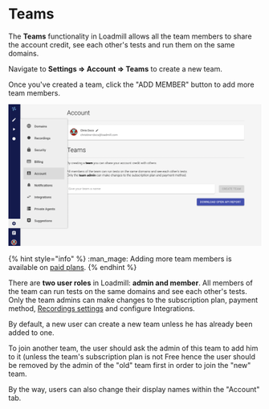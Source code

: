 # Teams

The **Teams** functionality in Loadmill allows all the team members to share the account credit, see each other's tests and run them on the same domains.

Navigate to **Settings => Account => Teams** to create a new team.

Once you've created a team, click the "ADD MEMBER" button to add more team members.

![](<../.gitbook/assets/Screen Shot 2021-11-21 at 12.13.37.png>)

{% hint style="info" %}
:man\_mage: Adding more team members is available on [paid plans](https://www.loadmill.com/#pricing).
{% endhint %}

There are **two user roles** in Loadmill: **admin and member**. All members of the team can run tests on the same domains and see each other's tests. Only the team admins can make changes to the subscription plan, payment method, [Recordings settings](https://docs.loadmill.com/working-with-the-recorder/recorder-settings) and configure Integrations.

By default, a new user can create a new team unless he has already been added to one.

To join another team, the user should ask the admin of this team to add him to it (unless the team's subscription plan is not Free hence the user should be removed by the admin of the "old" team first in order to join the "new" team.

By the way, users can also change their display names within the "Account" tab.
